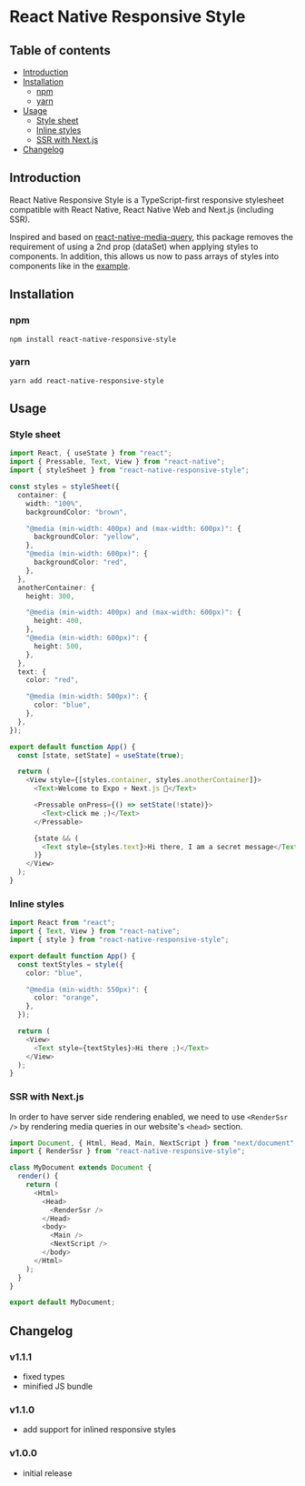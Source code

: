 # React Native Responsive Style

## Table of contents

- [Introduction](#introduction)
- [Installation](#installation)
  - [npm](#npm)
  - [yarn](#yarn)
- [Usage](#usage)
  - [Style sheet](#style-sheet)
  - [Inline styles](#inline-styles)
  - [SSR with Next.js](#ssr-with-nextjs)
- [Changelog](#changelog)

## Introduction

React Native Responsive Style is a TypeScript-first responsive stylesheet compatible with React Native, React Native Web and Next.js (including SSR).

Inspired and based on [react-native-media-query](https://github.com/kasinskas/react-native-media-query), this package removes the requirement of using
a 2nd prop (dataSet) when applying styles to components. In addition, this allows us now to pass arrays of styles into components like in the [example](#usage).

## Installation

### npm

```
npm install react-native-responsive-style
```

### yarn

```
yarn add react-native-responsive-style
```

## Usage

### Style sheet

```ts
import React, { useState } from "react";
import { Pressable, Text, View } from "react-native";
import { styleSheet } from "react-native-responsive-style";

const styles = styleSheet({
  container: {
    width: "100%",
    backgroundColor: "brown",

    "@media (min-width: 400px) and (max-width: 600px)": {
      backgroundColor: "yellow",
    },
    "@media (min-width: 600px)": {
      backgroundColor: "red",
    },
  },
  anotherContainer: {
    height: 300,

    "@media (min-width: 400px) and (max-width: 600px)": {
      height: 400,
    },
    "@media (min-width: 600px)": {
      height: 500,
    },
  },
  text: {
    color: "red",

    "@media (min-width: 500px)": {
      color: "blue",
    },
  },
});

export default function App() {
  const [state, setState] = useState(true);

  return (
    <View style={[styles.container, styles.anotherContainer]}>
      <Text>Welcome to Expo + Next.js 👋</Text>

      <Pressable onPress={() => setState(!state)}>
        <Text>click me ;)</Text>
      </Pressable>

      {state && (
        <Text style={styles.text}>Hi there, I am a secret message</Text>
      )}
    </View>
  );
}
```

### Inline styles

```ts
import React from "react";
import { Text, View } from "react-native";
import { style } from "react-native-responsive-style";

export default function App() {
  const textStyles = style({
    color: "blue",

    "@media (min-width: 550px)": {
      color: "orange",
    },
  });

  return (
    <View>
      <Text style={textStyles}>Hi there ;)</Text>
    </View>
  );
}
```

### SSR with Next.js

In order to have server side rendering enabled, we need to use `<RenderSsr />` by rendering media queries in our website's `<head>` section.

```ts
import Document, { Html, Head, Main, NextScript } from "next/document";
import { RenderSsr } from "react-native-responsive-style";

class MyDocument extends Document {
  render() {
    return (
      <Html>
        <Head>
          <RenderSsr />
        </Head>
        <body>
          <Main />
          <NextScript />
        </body>
      </Html>
    );
  }
}

export default MyDocument;
```

## Changelog

### v1.1.1

- fixed types
- minified JS bundle

### v1.1.0

- add support for inlined responsive styles

### v1.0.0

- initial release
